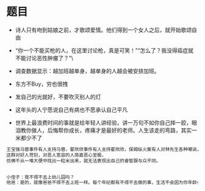 # 题目

- 诗人只有吻到姑娘之前，才歌颂爱情。他们得到一个女人之后，就开始歌颂自由

- “你一个不能买枪的人，在这里讨论枪，真是可笑！”“怎么了？我没得癌症就不能讨论恶性肿瘤了？”\
- 调查数据显示：越加班越单身，越单身的人越会被安排加班。
- 东方不Buy，穷也很拽
- 发自己的光就好，不要吹灭别人的灯
- 这年头的人宁愿说自己有病也不愿承认自己平凡

- 世界上最浪费时间的事就是给年轻人讲经验，讲一万句不如你自己摔一跤，眼泪教你做人，后悔帮你成长，疼痛才是最好的老师。人生该走的弯路，其实一米都少不了

```javascript
王宝强马蓉事件有人支持马蓉，翟欣欣事件有人支持翟欣欣，保姆纵火案有人对林先生各种嘲讽，江歌案又有人谴责辱骂江妈妈。
这群对好人苛刻，对恶人宽容的人简直恶心至极。
仿佛不从一堆大便中找出一粒米出来，就无法表现出自己的睿智跟与众不同。


小侄子：我不得不去上幼儿园吗？
他爸：是的，就像爸爸不得不去上班一样。每个年纪都有不得不去做的事，生活不会因为你年龄小就不去为难你。
```
